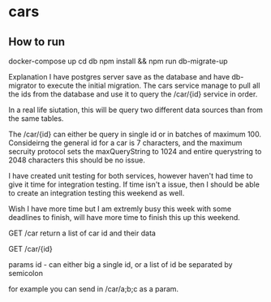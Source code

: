 # cars

## How to run


docker-compose up
cd db
npm install && npm run db-migrate-up 


Explanation
I have postgres server save as the database and have db-migrator to execute the initial migration. The cars service manage to pull all the ids from the database and use it to query the /car/{id} service in order. 

In a real life siutation, this will be query two different data sources than from the same tables.

The /car/{id} can either be query in single id or in batches of maximum 100. Consideirng the general id for a car is 7 characters, and the maximum secruity protocol sets the maxQueryString to 1024 and entire querystring to 2048 characters this should be no issue. 

I have created unit testing for both services, however haven't had time to give it time for integration testing. If time isn't a issue, then I should be able to create an integration testing this weekend as well.

Wish I have more time but I am extremly busy this week with some deadlines to finish, will have more time to finish this up this weekend.



GET /car
return a list of car id and their data

GET /car/{id}

params id - can either big a single id, or a list of id be separated by semicolon

for example you can send in /car/a;b;c as a param.

